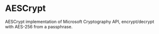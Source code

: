 # AESCrypt

AESCrypt implementation of Microsoft Cryptography API, encrypt/decrypt with AES-256 from a passphrase.